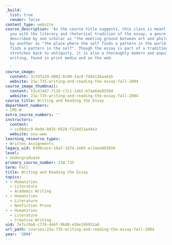 ```yaml
---
_build:
  list: true
  render: false
content_type: website
course_description: 'As the course title suggests, this class is meant to acquaint
  you with the literary and rhetorical tradition of the essay, a genre which has been
  described by one scholar as "the meeting ground between art and philosophy," and
  by another as "the place where the self finds a pattern in the world, and the world
  finds a pattern in the self". Though the essay is part of a tradition of prose which
  stretches back to antiquity, it is also a thoroughly modern and popular form of
  writing, found in print media and on the web.

  '
course_image:
  content: 3c7dfa29-d002-8c00-1ac8-fd4a126aada5
  website: 21w-735-writing-and-reading-the-essay-fall-2004
course_image_thumbnail:
  content: 53c47a67-f116-c7c1-1eb5-67ae64e9550d
  website: 21w-735-writing-and-reading-the-essay-fall-2004
course_title: Writing and Reading the Essay
department_numbers:
- CMS-W
extra_course_numbers: ''
instructors:
  content:
  - cc08dcc9-8e9d-b835-0328-f12dd11a44a3
  website: ocw-www
learning_resource_types:
- Written Assignments
legacy_uid: 0396cace-18a7-1d7d-2e65-ec3aee893b56
level:
- Undergraduate
primary_course_number: 21W.735
term: Fall
title: Writing and Reading the Essay
topics:
- - Humanities
  - Literature
  - Academic Writing
- - Humanities
  - Literature
  - Nonfiction Prose
- - Humanities
  - Literature
  - Creative Writing
uid: fe7cc9a8-c7f6-444f-96d8-e56e16b951a6
url_path: courses/21w-735-writing-and-reading-the-essay-fall-2004
year: '2004'
---
```

